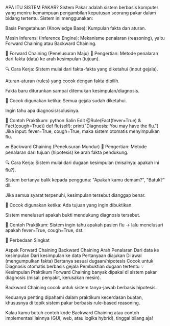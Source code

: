 APA ITU SISTEM PAKAR?
Sistem Pakar adalah sistem berbasis komputer yang meniru kemampuan pengambilan keputusan seorang pakar dalam bidang tertentu.
Sistem ini menggunakan:

Basis Pengetahuan (Knowledge Base): Kumpulan fakta dan aturan.

Mesin Inferensi (Inference Engine): Mekanisme penalaran (reasoning), yaitu Forward Chaining atau Backward Chaining.

🔁 Forward Chaining (Penelusuran Maju)
📌 Pengertian:
Metode penalaran dari fakta (data) ke arah kesimpulan (tujuan).

🔍 Cara Kerja:
Sistem mulai dari fakta-fakta yang diketahui (input gejala).

Aturan-aturan (rules) yang cocok dengan fakta dipilih.

Fakta baru diturunkan sampai ditemukan kesimpulan/diagnosis.

🎯 Cocok digunakan ketika:
Semua gejala sudah diketahui.

Ingin tahu apa diagnosis/solusinya.

🧪 Contoh Praktikum:
python
Salin
Edit
@Rule(Fact(fever=True) & Fact(cough=True))
def flu(self):
    print("Diagnosis: You may have the flu.")
Jika input: fever=True, cough=True, maka sistem otomatis menyimpulkan flu.

🔙 Backward Chaining (Penelusuran Mundur)
📌 Pengertian:
Metode penalaran dari tujuan (hipotesis) ke arah fakta pendukung.

🔍 Cara Kerja:
Sistem mulai dari dugaan kesimpulan (misalnya: apakah ini flu?).

Sistem bertanya balik kepada pengguna: "Apakah kamu demam?", "Batuk?" dll.

Jika semua syarat terpenuhi, kesimpulan tersebut dianggap benar.

🎯 Cocok digunakan ketika:
Ada tujuan yang ingin dibuktikan.

Sistem menelusuri apakah bukti mendukung diagnosis tersebut.

🧪 Contoh Praktikum:
Sistem ingin tahu apakah pasien flu → lalu menelusuri apakah fever=True, cough=True, dst.

📘 Perbedaan Singkat

Aspek	Forward Chaining	Backward Chaining
Arah Penalaran	Dari data ke kesimpulan	Dari kesimpulan ke data
Pertanyaan diajukan	Di awal (mengumpulkan fakta)	Bertanya sesuai dugaan/hipotesis
Cocok untuk	Diagnosis otomatis berbasis gejala	Pembuktian dugaan tertentu
💡 Kesimpulan Praktikum
Forward Chaining banyak dipakai di sistem pakar diagnosis (misal: penyakit, kerusakan mesin).

Backward Chaining cocok untuk sistem tanya-jawab berbasis hipotesis.

Keduanya penting dipahami dalam praktikum kecerdasan buatan, khususnya di topik sistem pakar berbasis rule-based reasoning.

Kalau kamu butuh contoh kode Backward Chaining atau contoh implementasi lainnya (GUI, web, atau logika hybrid), tinggal bilang aja!
